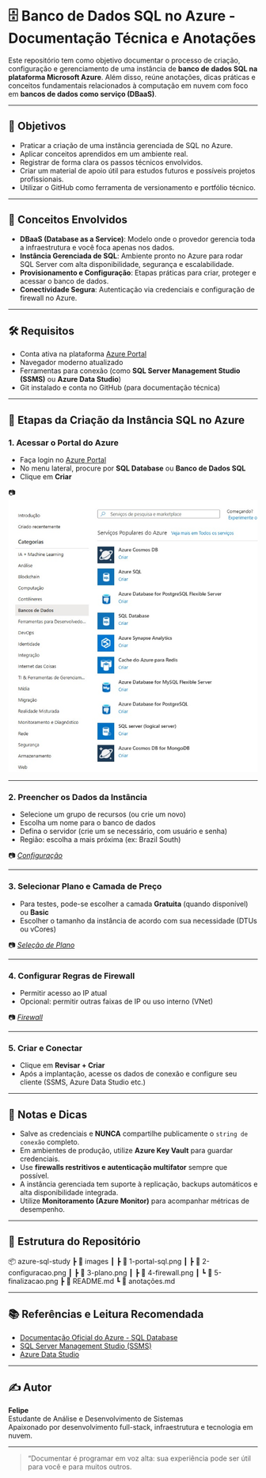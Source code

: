 # 🗄️ Banco de Dados SQL no Azure - Documentação Técnica e Anotações

Este repositório tem como objetivo documentar o processo de criação, configuração e gerenciamento de uma instância de **banco de dados SQL na plataforma Microsoft Azure**. Além disso, reúne anotações, dicas práticas e conceitos fundamentais relacionados à computação em nuvem com foco em **bancos de dados como serviço (DBaaS)**.

---

## 🎯 Objetivos

- Praticar a criação de uma instância gerenciada de SQL no Azure.
- Aplicar conceitos aprendidos em um ambiente real.
- Registrar de forma clara os passos técnicos envolvidos.
- Criar um material de apoio útil para estudos futuros e possíveis projetos profissionais.
- Utilizar o GitHub como ferramenta de versionamento e portfólio técnico.

---

## 🧠 Conceitos Envolvidos

- **DBaaS (Database as a Service)**: Modelo onde o provedor gerencia toda a infraestrutura e você foca apenas nos dados.
- **Instância Gerenciada de SQL**: Ambiente pronto no Azure para rodar SQL Server com alta disponibilidade, segurança e escalabilidade.
- **Provisionamento e Configuração**: Etapas práticas para criar, proteger e acessar o banco de dados.
- **Conectividade Segura**: Autenticação via credenciais e configuração de firewall no Azure.

---

## 🛠️ Requisitos

- Conta ativa na plataforma [Azure Portal](https://portal.azure.com/)
- Navegador moderno atualizado
- Ferramentas para conexão (como **SQL Server Management Studio (SSMS)** ou **Azure Data Studio**)
- Git instalado e conta no GitHub (para documentação técnica)

---

## 📌 Etapas da Criação da Instância SQL no Azure

### 1. Acessar o Portal do Azure

- Faça login no [Azure Portal](https://portal.azure.com/)
- No menu lateral, procure por **SQL Database** ou **Banco de Dados SQL**
- Clique em **Criar**

📷 *![Portal SQL: ](/images/1-portal-sql.png)*

---

### 2. Preencher os Dados da Instância

- Selecione um grupo de recursos (ou crie um novo)
- Escolha um nome para o banco de dados
- Defina o servidor (crie um se necessário, com usuário e senha)
- Região: escolha a mais próxima (ex: Brazil South)

📷 *[Configuração](/images/2-configuracao.png)*

---

### 3. Selecionar Plano e Camada de Preço

- Para testes, pode-se escolher a camada **Gratuita** (quando disponível) ou **Basic**
- Escolher o tamanho da instância de acordo com sua necessidade (DTUs ou vCores)

📷 *[Seleção de Plano](/images/3-plano.png)*

---

### 4. Configurar Regras de Firewall

- Permitir acesso ao IP atual
- Opcional: permitir outras faixas de IP ou uso interno (VNet)

📷 *[Firewall](/images/4-firewall.png)*

---

### 5. Criar e Conectar

- Clique em **Revisar + Criar**
- Após a implantação, acesse os dados de conexão e configure seu cliente (SSMS, Azure Data Studio etc.)

---

## 🧾 Notas e Dicas

- Salve as credenciais e **NUNCA** compartilhe publicamente o `string de conexão` completo.
- Em ambientes de produção, utilize **Azure Key Vault** para guardar credenciais.
- Use **firewalls restritivos e autenticação multifator** sempre que possível.
- A instância gerenciada tem suporte à replicação, backups automáticos e alta disponibilidade integrada.
- Utilize **Monitoramento (Azure Monitor)** para acompanhar métricas de desempenho.

---

## 📁 Estrutura do Repositório

📦 azure-sql-study
┣ 📂 images
┃ ┣ 📜 1-portal-sql.png
┃ ┣ 📜 2-configuracao.png
┃ ┣ 📜 3-plano.png
┃ ┣ 📜 4-firewall.png
┃ ┗ 📜 5-finalizacao.png
┣ 📜 README.md
┗ 📜 anotações.md

---

## 📚 Referências e Leitura Recomendada

- [Documentação Oficial do Azure - SQL Database](https://learn.microsoft.com/pt-br/azure/azure-sql/database/sql-database-overview)
- [SQL Server Management Studio (SSMS)](https://aka.ms/ssms)
- [Azure Data Studio](https://learn.microsoft.com/pt-br/sql/azure-data-studio/)

---

## ✍️ Autor

**Felipe**  
Estudante de Análise e Desenvolvimento de Sistemas  
Apaixonado por desenvolvimento full-stack, infraestrutura e tecnologia em nuvem.

---

> “Documentar é programar em voz alta: sua experiência pode ser útil para você e para muitos outros.
